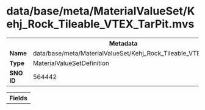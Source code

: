 <h1>data/base/meta/MaterialValueSet/Kehj_Rock_Tileable_VTEX_TarPit.mvs</h1><table><tr><th colspan="100%">Metadata</th></tr><tr><td><b>Name</b></td><td>data/base/meta/MaterialValueSet/Kehj_Rock_Tileable_VTEX_TarPit.mvs</td></tr><tr><td><b>Type</b></td><td>MaterialValueSetDefinition</td></tr><tr><td><b>SNO ID</b></td><td>564442</td></tr></table>

<table><tr><th colspan="100%">Fields</th></tr></table>

